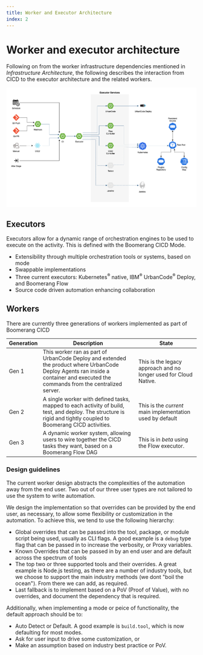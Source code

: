 ```yaml
---
title: Worker and Executor Architecture
index: 2
---
```


# Worker and executor architecture

Following on from the worker infrastructure dependencies mentioned in _Infrastructure Architecture_, the following describes the interaction from CICD to the executor architecture and the related workers.

![Boomerang Infrastructure Architecture](./assets/img/boomerang-architecture-cicd-worker.png)

## Executors

Executors allow for a dynamic range of orchestration engines to be used to execute on the activity. This is defined with the Boomerang CICD Mode.

- Extensibility through multiple orchestration tools or systems, based on mode
- Swappable implementations
- Three current executors: Kubernetes<sup>®</sup> native, IBM<sup>®</sup> UrbanCode<sup>®</sup> Deploy, and Boomerang Flow
- Source code driven automation enhancing collaboration

## Workers

There are currently three generations of workers implemented as part of Boomerang CICD

| Generation | Description | State |
| --- | --- | --- |
| Gen 1 | This worker ran as part of UrbanCode Deploy and extended the product where UrbanCode Deploy Agents ran inside a container and executed the commands from the centralized server. | This is the legacy approach and no longer used for Cloud Native. |
| Gen 2 | A single worker with defined tasks, mapped to each activity of build, test, and deploy. The structure is rigid and tightly coupled to Boomerang CICD activities. | This is the *current* main implementation used by default |
| Gen 3 | A dynamic worker system, allowing users to wire together the CICD tasks they want, based on a Boomerang Flow DAG | This is in *beta* using the Flow executor. |

### Design guidelines

The current worker design abstracts the complexities of the automation away from the end user. Two out of our three user types are not tailored to use the system to write automation.

We design the implementation so that overrides can be provided by the end user, as necessary, to allow some flexibility or customization in the automation. To achieve this, we tend to use the following hierarchy:

- Global overrides that can be passed into the tool, package, or module script being used, usually as CLI flags. A good example is a `debug` type flag that can be passed in to increase the verbosity, or Proxy variables.
- Known Overrides that can be passed in by an end user and are default across the spectrum of tools
- The top two or three supported tools and their overrides. A great example is Node.js testing, as there are a number of industry tools, but we choose to support the main industry methods (we dont "boil the ocean"). From there we can add, as required.
- Last fallback is to implement based on a PoV (Proof of Value), with no overrides, and document the dependency that is required.

Additionally, when implementing a mode or peice of functionality, the default approach should be to:

- Auto Detect or Default. A good example is `build.tool`, which is now defaulting for most modes.
- Ask for user input to drive some customization, or
- Make an assumption based on industry best practice or PoV.